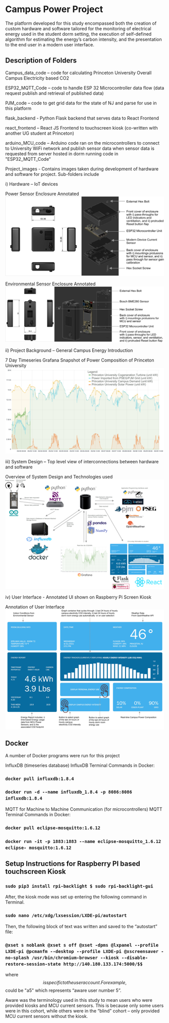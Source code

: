 # Campus Power Project

The platform developed for this study encompassed both the creation of custom hardware and software tailored for the
monitoring of electrical energy used in the student dorm setting, the execution of self-defined algorithm for estimating
the energy’s carbon intensity, and the presentation to the end user in a modern user interface.

## Description of Folders

Campus_data_code – code for calculating Princeton University Overall Campus Electricity based CO2

ESP32_MQTT_Code – code to handle ESP 32 Microcontroller data flow (data request publish and retrieval of published data)

PJM_code – code to get grid data for the state of NJ and parse for use in this platform

flask_backend - Python Flask backend that serves data to React Frontend

react_frontend – React JS Frontend to touchscreen kiosk (co-written with another UG student at Princeton)

arduino_MCU_code – Arduino code ran on the microcontrollers to connect to University WiFi network and publish sensor data
when sensor data is requested from server hosted in dorm running code in "ESP32_MQTT_Code"

Project_images - Contains images taken during development of hardware and software for project. Sub-folders include

i) Hardware – IoT devices

Power Sensor Enclosure Annotated
![Power Sensor Enclosure Annotated](https://github.com/kiera-ann/campus_energy_project/blob/master/Project_images/readme%20Images/Power%20Sensor%20Enclosure%20Annotated.png)

Environmental Sensor Enclosure Annotated
![Environmental Sensor Enclosure Annotated](https://github.com/kiera-ann/campus_energy_project/blob/master/Project_images/readme%20Images/Enviro%20Sensor%20Enclosure%20annotated.png)

ii) Project Background – General Campus Energy Introduction

7 Day Timeseries Grafana Snapshot of Power Composition of Princeton University
![PU 7 day Power Composition timeseries graph](https://github.com/kiera-ann/campus_energy_project/blob/master/Project_images/readme%20Images/PU%207%20day%20Power%20Composition%20timeseries%20graph.png)

iii) System Design – Top level view of interconnections between hardware and software

Overview of System Design and Technologies used
![Overview System Design data flow](https://github.com/kiera-ann/campus_energy_project/blob/master/Project_images/readme%20Images/Overview%20System%20Design%20data%20flow.png)

iv) User Interface - Annotated UI shown on Raspberry Pi Screen Kiosk

Annotation of User Interface
![UI annotated](https://github.com/kiera-ann/campus_energy_project/blob/master/Project_images/readme%20Images/UI%20annotated.png)

## Docker

A number of Docker programs were run for this project

InfluxDB (timeseries database)
InfluxDB Terminal Commands in Docker:

### `docker pull influxdb:1.8.4`

### `docker run -d --name influxdb_1.8.4 -p 8086:8086 influxdb:1.8.4`

MQTT for Machine to Machine Communication (for microcontrollers)
MQTT Terminal Commands in Docker:

### `docker pull eclipse-mosquitto:1.6.12`

### `docker run -it -p 1883:1883 --name eclipse-mosquitto_1.6.12 eclipse- mosquitto:1.6.12`

## Setup Instructions for Raspberry PI based touchscreen Kiosk

### `sudo pip3 install rpi-backlight $ sudo rpi-backlight-gui`

After, the kiosk mode was set up entering the following command in Terminal.

### `sudo nano /etc/xdg/lxsession/LXDE-pi/autostart`

Then, the following block of text was written and saved to the “autostart” file:

### `@xset s noblank @xset s off @xset -dpms @lxpanel --profile LXDE-pi @pcmanfm --desktop --profile LXDE-pi @xscreensaver -no-splash /usr/bin/chromium-browser --kiosk --disable-restore-session-state http://140.180.133.174:5000/$$`

where $$ is specific to the user account. For example, $$ could be "a5" which represents “aware user number 5”.

Aware was the terminology used in this study to mean users who were provided kiosks and MCU current sensors. This is
because only some users were in this cohort, while others were in the “blind” cohort – only provided MCU current sensors
without the kiosk.